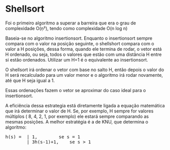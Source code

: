 <h1>Shellsort</h1>

<p>Foi o primeiro algoritmo a superar a barreira que era o grau de complexidade O(ṇ²), tendo como complexidade O(n log n)</p>
<p>Baseia-se  no algoritmo insertionsort. Enquanto o insertionsort sempre compara com o valor na posição seguinte, o shellshort compara com o valor a H posições, dessa forma, quando ele termina de rodar, o vetor está H ordenado, ou seja, todos o valores que estão com uma distância H entre si estão ordenados. Utilizar um H=1 é o equivalente ao insertionsort.</p>
<p>O shellsort irá ordenar o vetor com base no salto H, então depois o valor do H será recalculado para um valor menor e o algoritmo irá rodar novamente, até que H seja igual a 1.</p>
<p>Essas ordenações fazem o vetor se aproximar do caso ideal para o insertionsort.</p>
<p>A eficiência dessa estrategia está diretamente ligada a equação matemática que irá determinar o valor de H. Se, por exemplo, H sempre for valores múltiplos ( 8, 4, 2, 1, por exemplo) ele estará sempre comparando as mesmas posições. A melhor estratégia é a de  KNU, que determina o algoritmo:</p>
<pre>
h(s) =	| 1,		se s = 1
        | 3h(s-1)+1,	se s > 1
</pre>
